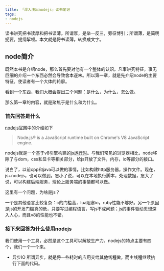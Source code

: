 ```yaml
---
title: 「深入浅出nodejs」读书笔记
tags:
- nodejs
---
```


读书讲究把书读厚和把书读薄。所谓厚，是举一反三，旁征博引；所谓薄，是简明扼要，提纲挈领。本文就是将书读薄，转换成文字。

## node简介
既然本书是介绍node，那么首先要对他有一个整体的认识。凡事讲究特征，事无巨细的介绍一个东西必然会导致舍本逐末。所以第一章，就是先介绍node的主要特征，使读者有一个大体的轮廓。

看到一个东西，我们大概会提出三个问题：是什么，为什么，怎么做。

那么第一章的内容，就是聚焦于是什么和为什么。

### 首先回答是什么
[nodejs官网](http://nodejs.org)中的介绍如下

> Node.js® is a JavaScript runtime built on Chrome's V8 JavaScript engine.

nodejs就是一个基于v8引擎构建的js[运行时](https://en.wikipedia.org/wiki/Runtime_system)。与我们常见的浏览器相比，node移除了与dom，css和显卡等相关部分，给js开放了文件，内存，io等部分的接口。

说白了，以前cpp和java可以做的事情，比如构建http服务器，操作文件。现在，js+nodejs，也可以做到。忘小了说，可以在本地执行脚本，处理数据，忘大了说，可以构建后端服务，理论上服务端的事情都可以做。

这里有一个问题，为啥是js？

一个是其他语言比较复杂：c的门槛高，lua阻塞io，ruby性能不够好。另一个原因是js的开发门槛真的低，只要写过编程语言，写js不成问题；js的事件驱动思想深入人心，而且v8的性能也不错。

### 接下来回答为什么使用nodejs
我们使用一个工具，必然是这个工具可以解放生产力。nodejs的特点主要有四个，我们一个一个来。

* 异步IO
所谓异步，就是将一些耗时的应用交给其他线程做，而主线程继续执行下面的代码。
```js

```